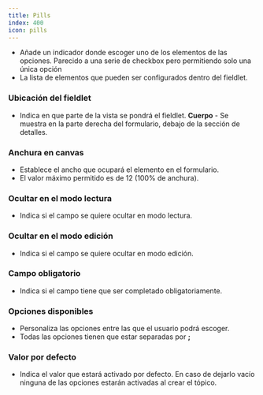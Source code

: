 ```yaml
---
title: Pills
index: 400
icon: pills
---
```

* Añade un indicador donde escoger uno de los elementos de las opciones. Parecido a una serie de checkbox pero permitiendo solo una única opción
* La lista de elementos que pueden ser configurados dentro del fieldlet.

### Ubicación del fieldlet
* Indica en que parte de la vista se pondrá el fieldlet.
    **Cuerpo** - Se muestra en la parte derecha del formulario, debajo de la sección de detalles.

### Anchura en canvas
* Establece el ancho que ocupará el elemento en el formulario.
* El valor máximo permitido es de 12 (100% de anchura).

### Ocultar en el modo lectura
* Indica si el campo se quiere ocultar en modo lectura.

### Ocultar en el modo edición
* Indica si el campo se quiere ocultar en modo edición.

### Campo obligatorio
* Indica si el campo tiene que ser completado obligatoriamente.


### Opciones disponibles
* Personaliza las opciones entre las que el usuario podrá escoger.
* Todas las opciones tienen que estar separadas por **;**

### Valor por defecto
* Indica el valor que estará activado por defecto. En caso de dejarlo vacío ninguna de las opciones estarán activadas al crear el tópico.
